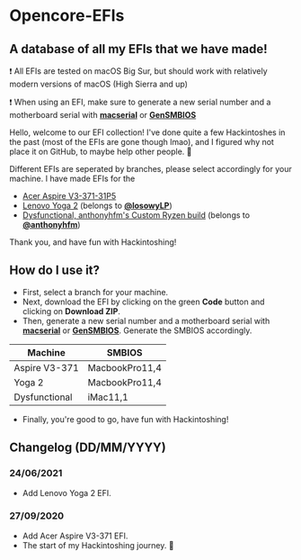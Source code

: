 # Opencore-EFIs
## A database of all my EFIs that we have made!

:exclamation: All EFIs are tested on macOS Big Sur, but should work with relatively modern versions of macOS (High Sierra and up)

:exclamation: When using an EFI, make sure to generate a new serial number and a motherboard serial with **[macserial](https://github.com/acidanthera/macserial)** or **[GenSMBIOS](https://github.com/corpnewt/GenSMBIOS)**

Hello, welcome to our EFI collection! I've done quite a few Hackintoshes in the past (most of the EFIs are gone though lmao), and I figured why not place it on GitHub, to maybe help other people. 🙂

Different EFIs are seperated by branches, please select accordingly for your machine.
I have made EFIs for the
* [Acer Aspire V3-371-31P5](https://www.acer.com/datasheets/2014/4876/V3-371/NX.MPGSN.005.html)
* [Lenovo Yoga 2](https://www.lenovo.com/us/en/laptops/lenovo/yoga-laptop-series/yoga-laptop-2-13/) (belongs to **[@losowyLP](https://github.com/losowyLP)**)
* [Dysfunctional, anthonyhfm's Custom Ryzen build](https://github.com/anthonyhfm) (belongs to **[@anthonyhfm](https://github.com/anthonyhfm)**)

Thank you, and have fun with Hackintoshing!

## How do I use it?
* First, select a branch for your machine.
* Next, download the EFI by clicking on the green **Code** button and clicking on **Download ZIP**.
* Then, generate a new serial number and a motherboard serial with **[macserial](https://github.com/acidanthera/macserial)** or **[GenSMBIOS](https://github.com/corpnewt/GenSMBIOS)**. Generate the SMBIOS accordingly.

Machine|SMBIOS
---|---
Aspire V3-371|MacbookPro11,4
Yoga 2|MacbookPro11,4
Dysfunctional|iMac11,1

* Finally, you're good to go, have fun with Hackintoshing!

## Changelog (DD/MM/YYYY)
### 24/06/2021
* Add Lenovo Yoga 2 EFI.
### 27/09/2020
* Add Acer Aspire V3-371 EFI.
* The start of my Hackintoshing journey. 🍏
